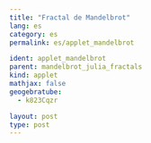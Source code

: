 ```yaml
---
title: "Fractal de Mandelbrot"
lang: es
category: es
permalink: es/applet_mandelbrot

ident: applet_mandelbrot
parent: mandelbrot_julia_fractals
kind: applet
mathjax: false
geogebratube:
  - k823Cqzr

layout: post
type: post
---
```


<div style="height:600px; width:800px; margin: auto;" id="applet_containerk823Cqzr"></div>